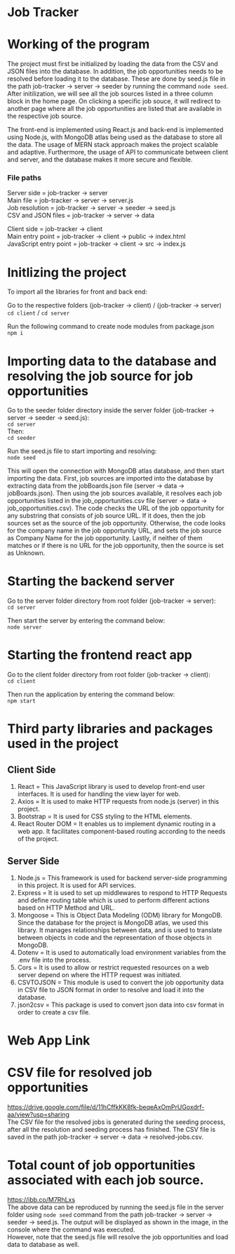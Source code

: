 # Job Tracker #


# Working of the program

The project must first be initialized by loading the data from the CSV and JSON files into the database. In addition, the job opportunities needs to be resolved before loading it to the database. These are done by seed.js file in the path job-tracker -> server -> seeder by running the command `node seed`.
After initilization, we will see all the job sources listed in a three column block in the home page. On clicking a specific job souce, it will redirect to another page where all the job opportunities are listed that are available in the respective job source.

The front-end is implemented using React.js and back-end is implemented using Node.js, with MongoDB atlas being used as the database to store all the data. The usage of MERN stack approach makes the project scalable and adaptive. Furthermore, the usage of API to communicate between client and server, and the database makes it more secure and flexible.

### File paths ###

Server side             = job-tracker -> server <br />
Main file               = job-tracker -> server -> server.js <br />
Job resolution          = job-tracker -> server -> seeder -> seed.js <br />
CSV and JSON files      = job-tracker -> server -> data <br />

Client side             = job-tracker -> client <br />
Main entry point        = job-tracker -> client -> public -> index.html <br />
JavaScript entry point  = job-tracker -> client -> src -> index.js <br />


# Initlizing the project

To import all the libraries for front and back end:

Go to the respective folders (job-tracker -> client) / (job-tracker -> server) <br />
`cd client` / `cd server`

Run the following command to create node modules from package.json <br />
`npm i`


# Importing data to the database and resolving the job source for job opportunities

Go to the seeder folder directory inside the server folder (job-tracker -> server -> seeder -> seed.js): <br />
`cd server` <br />
Then: <br />
`cd seeder`

Run the seed.js file to start importing and resolving: <br />
`node seed`

This will open the connection with MongoDB atlas database, and then start importing the data. First, job sources are imported into the database by extracting data from the jobBoards.json file (server -> data -> jobBoards.json). Then using the job sources available, it resolves each job opportunities listed in the job_opportunities.csv file (server -> data -> job_opportunities.csv). The code checks the URL of the job opportunity for any substring that consists of job source URL. If it does, then the job sources set as the source of the job opportunity. Otherwise, the code looks for the company name in the job opportunity URL, and sets the job source as Company Name for the job opportunity. Lastly, if neither of them matches or if there is no URL for the job opportunity, then the source is set as Unknown.


# Starting the backend server

Go to the server folder directory from root folder (job-tracker -> server): <br />
`cd server`

Then start the server by entering the command below: <br />
`node server`


# Starting the frontend react app

Go to the client folder directory from root folder (job-tracker -> client): <br />
`cd client`

Then run the application by entering the command below: <br />
`npm start`


# Third party libraries and packages used in the project

## Client Side ##

1) React = This JavaScript library is used to develop front-end user interfaces. It is used for handling the view layer for web. <br />
2) Axios = It is used to make HTTP requests from node.js (server) in this project. <br />
3) Bootstrap = It is used for CSS styling to the HTML elements. <br />
4) React Router DOM = It enables us to implement dynamic routing in a web app. It facilitates component-based routing according to the needs of the project. <br />

## Server Side ##

1) Node.js = This framework is used for backend server-side programming in this project. It is used for API services. <br />
2) Express = It is used to set up middlewares to respond to HTTP Requests and define routing table which is used to perform different actions based on HTTP Method and URL. <br />
3) Mongoose = This is Object Data Modeling (ODM) library for MongoDB. Since the database for the project is MongoDB atlas, we used this library. It manages relationships between data, and is used to translate between objects in code and the representation of those objects in MongoDB. <br />
4) Dotenv = It is used to automatically load environment variables from the .env file into the process. <br />
5) Cors = It is used to allow or restrict requested resources on a web server depend on where the HTTP request was initiated. <br />
6) CSVTOJSON = This module is used to convert the job opportunity data in CSV file to JSON format in order to resolve and load it into the database. <br />
7) json2csv = This package is used to convert json data into csv format in order to create a csv file. <br />


# Web App Link


# CSV file for resolved job opportunities

https://drive.google.com/file/d/11hCffkKK8fk-beqeAxOmPrUGoxdrf-aa/view?usp=sharing <br />
The CSV file for the resolved jobs is generated during the seeding process, after all the resolution and seeding process has finished. The CSV file is saved in the path job-tracker -> server -> data -> resolved-jobs.csv.


# Total count of job opportunities associated with each job source.

https://ibb.co/M7RhLxs <br />
The above data can be reproduced by running the seed.js file in the server folder using `node seed` command from the path job-tracker -> server -> seeder -> seed.js. The output will be displayed as shown in the image, in the console where the command was executed. <br />
However, note that the seed.js file will resolve the job opportunities and load data to database as well.